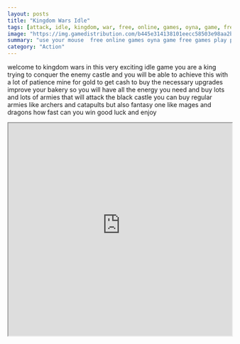 ```yaml
---
layout: posts
title: "Kingdom Wars Idle"
tags: [attack, idle, kingdom, war, free, online, games, oyna, game, free, games, play, play, games]
image: "https://img.gamedistribution.com/b445e314138101eecc58503e98aa2b2d.jpg"
summary: "use your mouse  free online games oyna game free games play play games"
category: "Action"
---
```


welcome to kingdom wars in this very exciting idle game you are a king trying to conquer the enemy castle and you will be able to achieve this with a lot of patience mine for gold to get cash to buy the necessary upgrades improve your bakery so you will have all the energy you need and buy lots and lots of armies that will attack the black castle you can buy regular armies like archers and catapults but also fantasy one like mages and dragons how fast can you win good luck and enjoy

<iframe width="100%" height="480px;" src="https://flash.gamedistribution.com?game=b445e314138101eecc58503e98aa2b2d"></iframe>